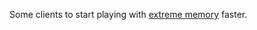 Some clients to start playing with [extreme memory](https://github.com/sophietk/xke-memory-server) faster.